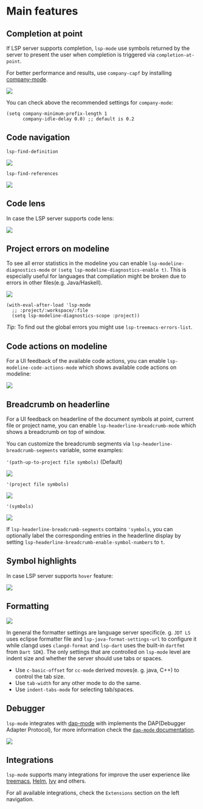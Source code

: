# Main features 

## Completion at point

If LSP server supports completion, `lsp-mode` use symbols returned by the server to present the user when completion is triggered via `completion-at-point`.

For better performance and results, use `company-capf` by installing [company-mode](https://company-mode.github.io/).

![](../examples/completion.gif)

You can check above the recommended settings for `company-mode`:

```elisp
(setq company-minimum-prefix-length 1
      company-idle-delay 0.0) ;; default is 0.2
```

## Code navigation

`lsp-find-definition`

![](../examples/find-definition.gif)

`lsp-find-references`

![](../examples/find-references.gif)

## Code lens

In case the LSP server supports code lens:

![](../examples/code-lens.png)

## Project errors on modeline

To see all error statistics in the modeline you can enable `lsp-modeline-diagnostics-mode` or `(setq lsp-modeline-diagnostics-enable t)`. This is especially useful for languages that compilation might be broken due to errors in other files(e.g. Java/Haskell).

![](../examples/modeline-diagnostics.png)

```elisp
(with-eval-after-load 'lsp-mode
  ;; :project/:workspace/:file
  (setq lsp-modeline-diagnostics-scope :project))
```

_Tip:_ To find out the global errors you might use `lsp-treemacs-errors-list`.

## Code actions on modeline

For a UI feedback of the available code actions, you can enable `lsp-modeline-code-actions-mode` which shows available code actions on modeline:

![](../examples/modeline-code-actions.png)

## Breadcrumb on headerline

For a UI feedback on headerline of the document symbols at point, current file or project name, you can enable `lsp-headerline-breadcrumb-mode` which shows a breadcrumb on top of window.

You can customize the breadcrumb segments via `lsp-headerline-breadcrumb-segments` variable, some examples:

`'(path-up-to-project file symbols)` (Default)

![](../examples/headerline-breadcrumb-path-up-to-project-file-symbols.png)

`'(project file symbols)`

![](../examples/headerline-breadcrumb-project-file-symbols.png)

`'(symbols)`

![](../examples/headerline-breadcrumb-symbols.png)

If `lsp-headerline-breadcrumb-segments` contains `'symbols`, you can optionally label the corresponding entries in the headerline display by setting `lsp-headerline-breadcrumb-enable-symbol-numbers` to `t`.

## Symbol highlights

In case LSP server supports `hover` feature:

![](../examples/symbol-highlights.gif)

## Formatting

![](../examples/formatting.gif)

In general the formatter settings are language server specific(e. g. `JDT LS` uses eclipse formatter file and `lsp-java-format-settings-url` to configure it while clangd uses `clangd-format` and `lsp-dart` uses the built-in `dartfmt` from `Dart SDK`). The only settings that are controlled on `lsp-mode` level are indent size and whether the server should use tabs or spaces.

- Use `c-basic-offset` for `cc-mode` derived moves(e. g. java, C++) to control the tab size.
- Use `tab-width` for any other mode to do the same.
- Use `indent-tabs-mode` for selecting tab/spaces.

## Debugger

`lsp-mode` integrates with [dap-mode](https://emacs-lsp.github.io/dap-mode/) with implements the DAP(Debugger Adapter Protocol), for more information check the [`dap-mode` documentation](https://emacs-lsp.github.io/dap-mode/).

![](../examples/lsp-dart-flutter-debug.gif)

## Integrations

`lsp-mode` supports many integrations for improve the user experience like [treemacs](https://github.com/emacs-lsp/lsp-treemacs), [Helm](https://github.com/emacs-lsp/helm-lsp), [Ivy](https://github.com/emacs-lsp/lsp-ivy) and others. 

For all available integrations, check the `Extensions` section on the left navigation.
